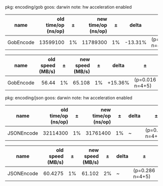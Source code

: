 pkg: encoding/gob
goos: darwin
note: hw acceleration enabled

|   name    | old time/op (ns/op) | ±  | new time/op (ns/op) | ±  |  delta  |        ±        |
|-----------|--------------------:|----|--------------------:|----|---------|-----------------|
| GobEncode |            13599100 | 1% |            11789300 | 1% | -13.31% | (p=0.016 n=4+5) |

|   name    | old speed (MB/s) | ±  | new speed (MB/s) | ±  |  delta  |        ±        |
|-----------|-----------------:|----|-----------------:|----|---------|-----------------|
| GobEncode |            56.44 | 1% |           65.108 | 1% | +15.36% | (p=0.016 n=4+5) |

pkg: encoding/json
goos: darwin
note: hw acceleration enabled

|    name    | old time/op (ns/op) | ±  | new time/op (ns/op) | ±  | delta |        ±        |
|------------|--------------------:|----|--------------------:|----|-------|-----------------|
| JSONEncode |            32114300 | 1% |            31761400 | 1% | ~     | (p=0.286 n=4+5) |

|    name    | old speed (MB/s) | ±  | new speed (MB/s) | ±  | delta |        ±        |
|------------|-----------------:|----|-----------------:|----|-------|-----------------|
| JSONEncode |          60.4275 | 1% |           61.102 | 2% | ~     | (p=0.286 n=4+5) |
